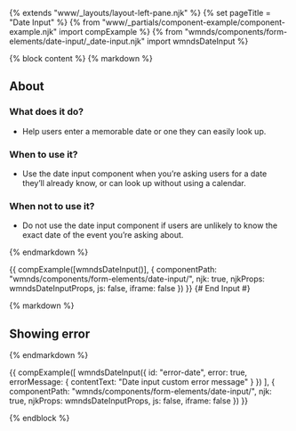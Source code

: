 {% extends "www/_layouts/layout-left-pane.njk" %}
{% set pageTitle = "Date Input" %}
{% from "www/_partials/component-example/component-example.njk" import compExample %}
{% from "wmnds/components/form-elements/date-input/_date-input.njk" import wmndsDateInput %}

{% block content %}
{% markdown %}

## About

### What does it do?

- Help users enter a memorable date or one they can easily look up.

### When to use it?

- Use the date input component when you’re asking users for a date they’ll already know, or can look up without using a calendar.

### When not to use it?

- Do not use the date input component if users are unlikely to know the exact date of the event you’re asking about.

{% endmarkdown %}

{{
    compExample([wmndsDateInput()], {
      componentPath: "wmnds/components/form-elements/date-input/",
      njk: true,
      njkProps: wmndsDateInputProps,
      js: false,
      iframe: false
    })
}}
{# End Input #}

{% markdown %}

## Showing error

{% endmarkdown %}

{{
    compExample([
      wmndsDateInput({
        id: "error-date",
        error: true,
        errorMessage: {
          contentText: "Date input custom error message"
        }
      })
    ], {
      componentPath: "wmnds/components/form-elements/date-input/",
      njk: true,
      njkProps: wmndsDateInputProps,
      js: false,
      iframe: false
    })
}}

{% endblock %}
